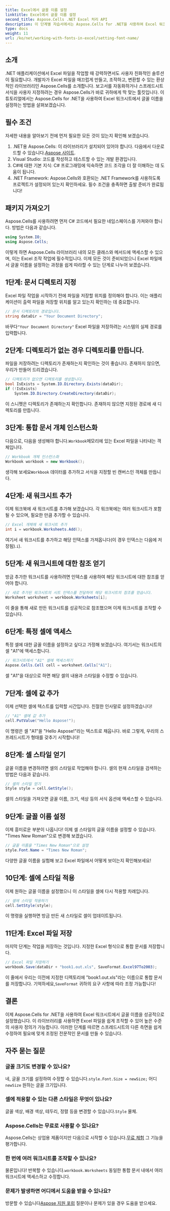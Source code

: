 ```yaml
---
title: Excel에서 글꼴 이름 설정
linktitle: Excel에서 글꼴 이름 설정
second_title: Aspose.Cells .NET Excel 처리 API
description: 이 단계별 자습서에서는 Aspose.Cells for .NET을 사용하여 Excel 워크시트에 글꼴 이름을 설정하는 방법을 알아봅니다.
type: docs
weight: 11
url: /ko/net/working-with-fonts-in-excel/setting-font-name/
---
```

## 소개
.NET 애플리케이션에서 Excel 파일을 작업할 때 강력하면서도 사용자 친화적인 솔루션이 필요합니다. 개발자가 Excel 파일을 매끄럽게 만들고, 조작하고, 변환할 수 있는 환상적인 라이브러리인 Aspose.Cells를 소개합니다. 보고서를 자동화하거나 스프레드시트 서식을 사용자 지정하려는 경우 Aspose.Cells가 바로 귀하에게 딱 맞는 툴킷입니다. 이 튜토리얼에서는 Aspose.Cells for .NET을 사용하여 Excel 워크시트에서 글꼴 이름을 설정하는 방법을 살펴보겠습니다.
## 필수 조건
자세한 내용을 알아보기 전에 먼저 필요한 모든 것이 있는지 확인해 보겠습니다.
1.  .NET용 Aspose.Cells: 이 라이브러리가 설치되어 있어야 합니다. 다음에서 다운로드할 수 있습니다.[Aspose 사이트](https://releases.aspose.com/cells/net/).
2. Visual Studio: 코드를 작성하고 테스트할 수 있는 개발 환경입니다.
3. C#에 대한 기본 지식: C# 프로그래밍에 익숙하면 코드 조각을 더 잘 이해하는 데 도움이 됩니다.
4. .NET Framework: Aspose.Cells와 호환되는 .NET Framework를 사용하도록 프로젝트가 설정되어 있는지 확인하세요.
필수 조건을 충족하면 출발 준비가 완료됩니다!
## 패키지 가져오기
Aspose.Cells를 사용하려면 먼저 C# 코드에서 필요한 네임스페이스를 가져와야 합니다. 방법은 다음과 같습니다.
```csharp
using System.IO;
using Aspose.Cells;
```
이렇게 하면 Aspose.Cells 라이브러리 내의 모든 클래스와 메서드에 액세스할 수 있으며, 이는 Excel 조작 작업에 필수적입니다.
이제 모든 것이 준비되었으니 Excel 파일에서 글꼴 이름을 설정하는 과정을 쉽게 따라할 수 있는 단계로 나누어 보겠습니다.
## 1단계: 문서 디렉토리 지정
Excel 파일 작업을 시작하기 전에 파일을 저장할 위치를 정의해야 합니다. 이는 애플리케이션이 출력 파일을 저장할 위치를 알고 있는지 확인하는 데 중요합니다.
```csharp
// 문서 디렉토리의 경로입니다.
string dataDir = "Your Document Directory";
```
 바꾸다`"Your Document Directory"` Excel 파일을 저장하려는 시스템의 실제 경로를 입력합니다. 
## 2단계: 디렉토리가 없는 경우 디렉토리를 만듭니다.
파일을 저장하려는 디렉토리가 존재하는지 확인하는 것이 좋습니다. 존재하지 않으면, 우리가 만들어 드리겠습니다.
```csharp
// 디렉토리가 없으면 디렉토리를 생성합니다.
bool IsExists = System.IO.Directory.Exists(dataDir);
if (!IsExists)
    System.IO.Directory.CreateDirectory(dataDir);
```
이 스니펫은 디렉토리가 존재하는지 확인합니다. 존재하지 않으면 지정된 경로에 새 디렉토리를 만듭니다. 
## 3단계: 통합 문서 개체 인스턴스화
 다음으로, 다음을 생성해야 합니다.`Workbook`메모리에 있는 Excel 파일을 나타내는 객체입니다.
```csharp
// Workbook 개체 인스턴스화
Workbook workbook = new Workbook();
```
 생각해 보세요`Workbook` 데이터를 추가하고 서식을 지정할 빈 캔버스인 객체를 만듭니다.
## 4단계: 새 워크시트 추가
이제 워크북에 새 워크시트를 추가해 보겠습니다. 각 워크북에는 여러 워크시트가 포함될 수 있으며, 필요한 만큼 추가할 수 있습니다.
```csharp
// Excel 개체에 새 워크시트 추가
int i = workbook.Worksheets.Add();
```
 여기서 새 워크시트를 추가하고 해당 인덱스를 가져옵니다(이 경우 인덱스는 다음에 저장됨).`i`).
## 5단계: 새 워크시트에 대한 참조 얻기
방금 추가한 워크시트를 사용하려면 인덱스를 사용하여 해당 워크시트에 대한 참조를 얻어야 합니다.
```csharp
// 새로 추가된 워크시트의 시트 인덱스를 전달하여 해당 워크시트의 참조를 얻습니다.
Worksheet worksheet = workbook.Worksheets[i];
```
이 줄을 통해 새로 만든 워크시트를 성공적으로 참조했으며 이제 워크시트를 조작할 수 있습니다.
## 6단계: 특정 셀에 액세스
특정 셀에 대한 글꼴 이름을 설정하고 싶다고 가정해 보겠습니다. 여기서는 워크시트의 셀 "A1"에 액세스합니다.
```csharp
// 워크시트에서 "A1" 셀에 액세스하기
Aspose.Cells.Cell cell = worksheet.Cells["A1"];
```
셀 "A1"을 대상으로 하면 해당 셀의 내용과 스타일을 수정할 수 있습니다.
## 7단계: 셀에 값 추가
이제 선택한 셀에 텍스트를 입력할 시간입니다. 친절한 인사말로 설정하겠습니다!
```csharp
// "A1" 셀에 값 추가
cell.PutValue("Hello Aspose!");
```
이 명령은 셀 "A1"을 "Hello Aspose!"라는 텍스트로 채웁니다. 바로 그렇게, 우리의 스프레드시트가 형태를 갖추기 시작합니다!
## 8단계: 셀 스타일 얻기
글꼴 이름을 변경하려면 셀의 스타일로 작업해야 합니다. 셀의 현재 스타일을 검색하는 방법은 다음과 같습니다.
```csharp
// 셀의 스타일 얻기
Style style = cell.GetStyle();
```
셀의 스타일을 가져오면 글꼴 이름, 크기, 색상 등의 서식 옵션에 액세스할 수 있습니다.
## 9단계: 글꼴 이름 설정
이제 흥미로운 부분이 나옵니다! 이제 셀 스타일의 글꼴 이름을 설정할 수 있습니다. "Times New Roman"으로 변경해 보겠습니다.
```csharp
// 글꼴 이름을 "Times New Roman"으로 설정
style.Font.Name = "Times New Roman";
```
다양한 글꼴 이름을 실험해 보고 Excel 파일에서 어떻게 보이는지 확인해보세요!
## 10단계: 셀에 스타일 적용
이제 원하는 글꼴 이름을 설정했으니 이 스타일을 셀에 다시 적용할 차례입니다.
```csharp
// 셀에 스타일 적용하기
cell.SetStyle(style);
```
이 명령을 실행하면 방금 만든 새 스타일로 셀이 업데이트됩니다.
## 11단계: Excel 파일 저장
마지막 단계는 작업을 저장하는 것입니다. 지정한 Excel 형식으로 통합 문서를 저장합니다.
```csharp
// Excel 파일 저장하기
workbook.Save(dataDir + "book1.out.xls", SaveFormat.Excel97To2003);
```
이 줄에서 우리는 이전에 지정한 디렉토리에 "book1.out.xls"라는 이름으로 통합 문서를 저장합니다. 기억하세요,`SaveFormat` 귀하의 요구 사항에 따라 조정 가능합니다!
## 결론
이제 Aspose.Cells for .NET을 사용하여 Excel 워크시트에서 글꼴 이름을 성공적으로 설정했습니다. 이 라이브러리를 사용하면 Excel 파일을 쉽게 조작할 수 있어 높은 수준의 사용자 정의가 가능합니다. 이러한 단계를 따르면 스프레드시트의 다른 측면을 쉽게 수정하여 필요에 맞게 조정된 전문적인 문서를 만들 수 있습니다. 
## 자주 묻는 질문
### 글꼴 크기도 변경할 수 있나요?  
 네, 글꼴 크기를 설정하여 수정할 수 있습니다.`style.Font.Size = newSize;` 어디`newSize` 원하는 글꼴 크기입니다.
### 셀에 적용할 수 있는 다른 스타일은 무엇이 있나요?  
 글꼴 색상, 배경 색상, 테두리, 정렬 등을 변경할 수 있습니다.`Style` 물체.
### Aspose.Cells는 무료로 사용할 수 있나요?  
 Aspose.Cells는 상업용 제품이지만 다음으로 시작할 수 있습니다.[무료 체험](https://releases.aspose.com/) 그 기능을 평가합니다.
### 한 번에 여러 워크시트를 조작할 수 있나요?  
물론입니다! 반복할 수 있습니다.`workbook.Worksheets` 동일한 통합 문서 내에서 여러 워크시트에 액세스하고 수정합니다.
### 문제가 발생하면 어디에서 도움을 받을 수 있나요?  
 방문할 수 있습니다[Aspose 지원 포럼](https://forum.aspose.com/c/cells/9) 질문이나 문제가 있을 경우 도움을 받으세요.